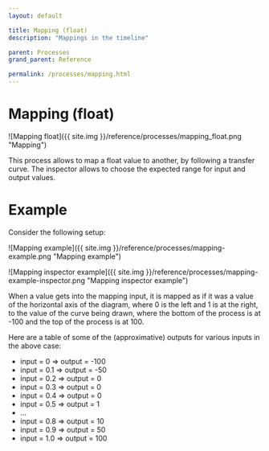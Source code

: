 ```yaml
---
layout: default

title: Mapping (float)
description: "Mappings in the timeline"

parent: Processes
grand_parent: Reference

permalink: /processes/mapping.html
---
```


# Mapping (float)

![Mapping float]({{ site.img }}/reference/processes/mapping_float.png "Mapping")

This process allows to map a float value to another, by following a transfer curve.
The inspector allows to choose the expected range for input and output values.

# Example
Consider the following setup:

![Mapping example]({{ site.img }}/reference/processes/mapping-example.png "Mapping example")

![Mapping inspector example]({{ site.img }}/reference/processes/mapping-example-inspector.png "Mapping inspector example")

When a value gets into the mapping input, it is mapped as if it was a value of the horizontal axis of the diagram, where 0 is the left and 1 is at the right, to the value of the curve being drawn, where the bottom of the process is at -100 and the top of the process is at 100.

Here are a table of some of the (approximative) outputs for various inputs in the above case:

* input = 0 => output = -100
* input = 0.1 => output = -50
* input = 0.2 => output = 0
* input = 0.3 => output = 0
* input = 0.4 => output = 0
* input = 0.5 => output = 1
* ...
* input = 0.8 => output = 10
* input = 0.9 => output = 50
* input = 1.0 => output = 100